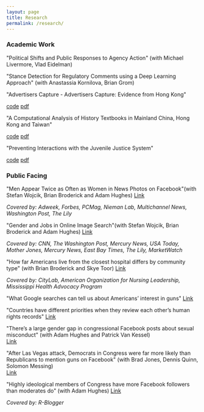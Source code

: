 ```yaml
---
layout: page
title: Research
permalink: /research/
---
```




### Academic Work

"Political Shifts and Public Responses to Agency Action" (with Michael Livermore, Vlad Eidelman) 

"Stance Detection for Regulatory Comments using a Deep Learning Approach" (with Anastassia Kornilova, Brian Grom)


"Advertisers Capture - Advertisers Capture: Evidence from Hong Kong"

[code](https://github.com/onyilam/newspaper) [pdf](https://onyilam.github.io/newspaper.pdf)

"A Computational Analysis of History Textbooks in Mainland China, Hong Kong and Taiwan"

[code](https://github.com/onyilam/textbooks) [pdf](https://onyilam.github.io/newspaper.pdf)

"Preventing Interactions with the Juvenile Justice System"

[code](https://github.com/dssg/milwaukee_public) [pdf](https://onyilam.github.io/juveniler.pdf)


### Public Facing

"Men Appear Twice as Often as Women in News Photos on Facebook"(with Stefan Wojcik, Brian Broderick and Adam Hughes) 
[Link](https://www.journalism.org/2019/05/23/men-appear-twice-as-often-as-women-in-news-photos-on-facebook/)

*Covered by: Adweek, Forbes, PCMag, Nieman Lab, Multichannel News, Washington Post, The Lily*
        
"Gender and Jobs in Online Image Search"(with Stefan Wojcik, Brian Broderick and Adam Hughes)
[Link](https://www.pewsocialtrends.org/2018/12/17/gender-and-jobs-in-online-image-searches/)

*Covered by: CNN, The Washington Post, Mercury News, USA Today, Mother Jones, Mercury News, East Bay Times, The Lily, MarketWatch*
			    
"How far Americans live from the closest hospital differs by community type" (with Brian Broderick and Skye Toor)
[Link](https://www.pewresearch.org/fact-tank/2018/12/12/how-far-americans-live-from-the-closest-hospital-differs-by-community-type/)

*Covered by: CityLab, American Organization for Nursing Leadership, Mississippi Health Advocacy Program*
			
"What Google searches can tell us about Americans’ interest in guns"
[Link](https://www.pewresearch.org/fact-tank/2018/03/16/what-google-searches-can-tell-us-about-americans-interest-in-guns/)

"Countries have different priorities when they review each other’s human rights records"
[Link](https://www.pewresearch.org/fact-tank/2019/03/20/countries-have-different-priorities-when-they-review-each-others-human-rights-records/)

"There’s a large gender gap in congressional Facebook posts about sexual misconduct"  (with Adam Hughes and Patrick Van Kessel)  
[Link](https://www.pewresearch.org/fact-tank/2018/02/01/theres-a-large-gender-gap-in-congressional-facebook-posts-about-sexual-misconduct/)

"After Las Vegas attack, Democrats in Congress were far more likely than Republicans to mention guns on Facebook" (with Brad Jones, Dennis Quinn, Solomon Messing)  
[Link](https://www.pewresearch.org/fact-tank/2017/10/19/after-las-vegas-attack-democrats-in-congress-were-far-more-likely-than-republicans-to-mention-guns-on-facebook/)

"Highly ideological members of Congress have more Facebook followers than moderates do" (with Adam Hughes) 
[Link](https://www.pewresearch.org/fact-tank/2017/08/21/highly-ideological-members-of-congress-have-more-facebook-followers-than-moderates-do/)

*Covered by: R-Blogger*

